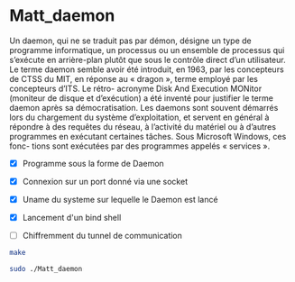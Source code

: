 # Matt_daemon
Un daemon, qui ne se traduit pas par démon, désigne un type de programme informatique, un processus ou un ensemble de processus qui s’exécute en arrière-plan plutôt que sous le contrôle direct d’un utilisateur. Le terme daemon semble avoir été introduit, en 1963, par les concepteurs de CTSS du MIT, en réponse au « dragon », terme employé par les concepteurs d’ITS. Le rétro- acronyme Disk And Execution MONitor (moniteur de disque et d’exécution) a été inventé pour justifier le terme daemon après sa démocratisation. Les daemons sont souvent démarrés lors du chargement du système d’exploitation, et servent en général à répondre à des requêtes du réseau, à l’activité du matériel ou à d’autres programmes en exécutant certaines tâches. Sous Microsoft Windows, ces fonc- tions sont exécutées par des programmes appelés « services ».

- [x] Programme sous la forme de Daemon
- [x] Connexion sur un port donné via une socket
- [x] Uname du systeme sur lequelle le Daemon est lancé
- [x] Lancement d'un bind shell
- [ ] Chiffremment du tunnel de communication


```bash
make
```

```bash
sudo ./Matt_daemon
```
